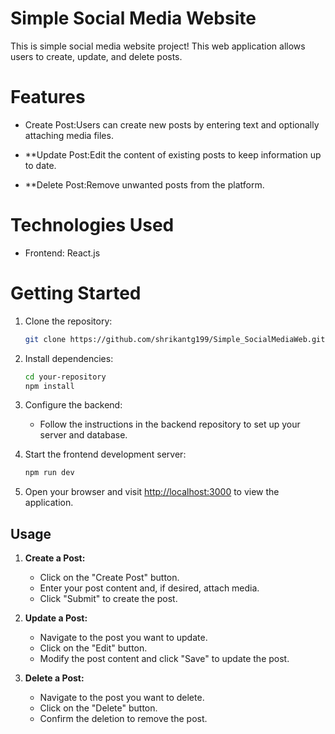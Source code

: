 
# Simple Social Media Website

This is simple social media website project! This web application allows users to create, update, and
delete posts.

# Features

- Create Post:Users can create new posts by entering text and optionally attaching media files.

- **Update Post:Edit the content of existing posts to keep information up to date.

- **Delete Post:Remove unwanted posts from the platform.

# Technologies Used

- Frontend: React.js

# Getting Started

1. Clone the repository:

   ```bash
   git clone https://github.com/shrikantg199/Simple_SocialMediaWeb.git
   ```

2. Install dependencies:

   ```bash
   cd your-repository
   npm install
   ```

3. Configure the backend:

   - Follow the instructions in the backend repository to set up your server and database.

4. Start the frontend development server:

   ```bash
   npm run dev
   ```

5. Open your browser and visit [http://localhost:3000](http://localhost:3000) to view the application.

## Usage

1. **Create a Post:**
   - Click on the "Create Post" button.
   - Enter your post content and, if desired, attach media.
   - Click "Submit" to create the post.

2. **Update a Post:**
   - Navigate to the post you want to update.
   - Click on the "Edit" button.
   - Modify the post content and click "Save" to update the post.

3. **Delete a Post:**
   - Navigate to the post you want to delete.
   - Click on the "Delete" button.
   - Confirm the deletion to remove the post.


